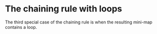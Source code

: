 # The chaining rule with loops

The third special case of the chaining rule is when the resulting mini-map contains a loop.